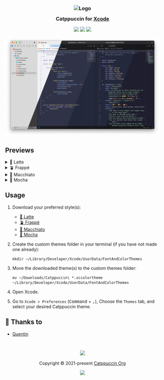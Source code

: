 <h3 align="center">
	<img src="https://raw.githubusercontent.com/catppuccin/catppuccin/main/assets/logos/exports/1544x1544_circle.png" width="100" alt="Logo"/><br/>
	<img src="https://raw.githubusercontent.com/catppuccin/catppuccin/main/assets/misc/transparent.png" height="30" width="0px"/>
	Catppuccin for <a href="https://developer.apple.com/xcode">Xcode</a>
	<img src="https://raw.githubusercontent.com/catppuccin/catppuccin/main/assets/misc/transparent.png" height="30" width="0px"/>
</h3>

<p align="center">
	<a href="https://github.com/catppuccin/xcode/stargazers"><img src="https://img.shields.io/github/stars/catppuccin/xcode?colorA=363a4f&colorB=b7bdf8&style=for-the-badge"></a>
	<a href="https://github.com/catppuccin/xcode/issues"><img src="https://img.shields.io/github/issues/catppuccin/xcode?colorA=363a4f&colorB=f5a97f&style=for-the-badge"></a>
	<a href="https://github.com/catppuccin/xcode/contributors"><img src="https://img.shields.io/github/contributors/catppuccin/xcode?colorA=363a4f&colorB=a6da95&style=for-the-badge"></a>
</p>

<p align="center">
	<img src="assets/previews/preview.webp"/>
</p>

## Previews

<details>
<summary>🌻 Latte</summary>
<img src="assets/previews/latte.webp"/>
</details>
<details>
<summary>🪴 Frappé</summary>
<img src="assets/previews/frappe.webp"/>
</details>
<details>
<summary>🌺 Macchiato</summary>
<img src="assets/previews/macchiato.webp"/>
</details>
<details>
<summary>🌿 Mocha</summary>
<img src="assets/previews/mocha.webp"/>
</details>

## Usage

1. Download your preferred style(s):
    - [🌻 Latte](https://cdn.jsdelivr.net/gh/catppuccin/xcode/dist/Catppuccin%20Latte.xccolortheme)
    - [🪴 Frappé](https://cdn.jsdelivr.net/gh/catppuccin/xcode/dist/Catppuccin%20Frapp%C3%A9.xccolortheme)
    - [🌺 Macchiato](https://cdn.jsdelivr.net/gh/catppuccin/xcode/dist/Catppuccin%20Macchiato.xccolortheme)
    - [🌿 Mocha](https://cdn.jsdelivr.net/gh/catppuccin/xcode/dist/Catppuccin%20Mocha.xccolortheme)
	
2. Create the custom themes folder in your terminal (if you have not made one already):
    ```
    mkdir ~/Library/Developer/Xcode/UserData/FontAndColorThemes
    ```

3. Move the downloaded theme(s) to the custom themes folder:
	```
	mv ~/Downloads/Catppuccin\ *.xccolortheme ~/Library/Developer/Xcode/UserData/FontAndColorThemes
	```
4. Open Xcode.
5. Go to `Xcode > Preferences` (<kbd>Command</kbd> + <kbd>,</kbd>), Choose the `Themes` tab, and select your desired Catppuccin theme.

## 💝 Thanks to

- [Quentin](https://github.com/quentinguidee)

&nbsp;

<p align="center">
	<img src="https://raw.githubusercontent.com/catppuccin/catppuccin/main/assets/footers/gray0_ctp_on_line.svg?sanitize=true" />
</p>

<p align="center">
	Copyright &copy; 2021-present <a href="https://github.com/catppuccin" target="_blank">Catppuccin Org</a>
</p>

<p align="center">
	<a href="https://github.com/catppuccin/catppuccin/blob/main/LICENSE"><img src="https://img.shields.io/static/v1.svg?style=for-the-badge&label=License&message=MIT&logoColor=d9e0ee&colorA=363a4f&colorB=b7bdf8"/></a>
</p>
